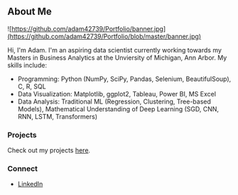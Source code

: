 ## About Me

![https://github.com/adam42739/Portfolio/banner.jpg](https://github.com/adam42739/Portfolio/blob/master/banner.jpg)

Hi, I'm Adam. I'm an aspiring data scientist currently working towards my Masters in Business Analytics at the Unviersity of Michigan, Ann Arbor. My skills include:

- Programming: Python (NumPy, SciPy, Pandas, Selenium, BeautifulSoup), C, R, SQL
- Data Visualization: Matplotlib, ggplot2, Tableau, Power BI, MS Excel
- Data Analysis: Traditional ML (Regression, Clustering, Tree-based Models), Mathematical Understanding of Deep Learning (SGD, CNN, RNN, LSTM, Transformers)

### Projects

Check out my projects [here](https://github.com/adam42739/Portfolio/blob/master/README.md).

### Connect

- [LinkedIn](https://www.linkedin.com/in/adamclynch03/)


